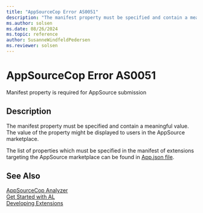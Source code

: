 ```yaml
---
title: "AppSourceCop Error AS0051"
description: "The manifest property must be specified and contain a meaningful value."
ms.author: solsen
ms.date: 08/26/2024
ms.topic: reference
author: SusanneWindfeldPedersen
ms.reviewer: solsen
---
```

[//]: # (START>DO_NOT_EDIT)
[//]: # (IMPORTANT:Do not edit any of the content between here and the END>DO_NOT_EDIT.)
[//]: # (Any modifications should be made in the .xml files in the ModernDev repo.)
# AppSourceCop Error AS0051
Manifest property is required for AppSource submission

## Description
The manifest property must be specified and contain a meaningful value. The value of the property might be displayed to users in the AppSource marketplace.

[//]: # (IMPORTANT: END>DO_NOT_EDIT)

The list of properties which must be specified in the manifest of extensions targeting the AppSource marketplace can be found in [App.json file](../devenv-json-files.md#appjson-file).

## See Also  
[AppSourceCop Analyzer](appsourcecop.md)  
[Get Started with AL](../devenv-get-started.md)  
[Developing Extensions](../devenv-dev-overview.md)  